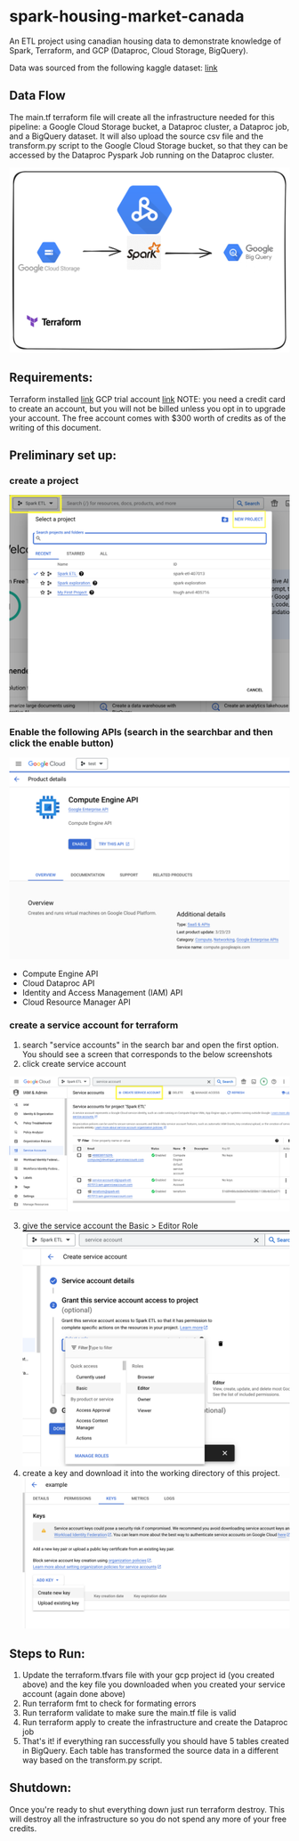 # spark-housing-market-canada

An ETL project using canadian housing data to demonstrate knowledge of Spark, Terraform, and GCP (Dataproc, Cloud Storage, BigQuery).

Data was sourced from the following kaggle dataset: [link](https://www.kaggle.com/datasets/reenapinto/housing-price-and-real-estate-2023)

## Data Flow

The main.tf terraform file will create all the infrastructure needed for this pipeline:  a Google Cloud Storage bucket, a Dataproc cluster, a Dataproc job, and a BigQuery dataset.  It will also upload the source csv file and the transform.py script to the Google Cloud Storage bucket, so that they can be accessed by the Dataproc Pyspark Job running on the Dataproc cluster.

![data flow diagram](https://github.com/Kaizen91/spark-housing-market-canada/blob/main/images/Dataflow.png)

## Requirements:

Terraform installed [link](https://developer.hashicorp.com/terraform/tutorials/gcp-get-started/install-cli)
GCP trial account [link](https://cloud.google.com/free)
NOTE:  you need a credit card to create an account, but you will not be billed unless you opt in to upgrade your account.  The free account comes with $300 worth of credits as of the writing of this document.


## Preliminary set up:

### create a project

![create a project](https://github.com/Kaizen91/spark-housing-market-canada/blob/main/images/GCP-create-new-project.png)

### Enable the following APIs (search in the searchbar and then click the enable button)
![example API enablement](https://github.com/Kaizen91/spark-housing-market-canada/blob/main/images/GCP-enable-api.png)
* Compute Engine API
* Cloud Dataproc API
* Identity and Access Management (IAM) API
* Cloud Resource Manager API

### create a service account for terraform

1. search "service accounts" in the search bar and open the first option.  You should see a screen that corresponds to the below screenshots
2. click create service account

![create service account](https://github.com/Kaizen91/spark-housing-market-canada/blob/main/images/GCP-create-service-account.png)

3. give the service account the Basic > Editor Role
![service account editor role](https://github.com/Kaizen91/spark-housing-market-canada/blob/main/images/GCP-service-account-editor.png)
4. create a key and download it into the working directory of this project.
![create service account key](https://github.com/Kaizen91/spark-housing-market-canada/blob/main/images/GCP-service-account-key.png)

## Steps to Run:

1. Update the terraform.tfvars file with your gcp project id (you created above) and the key file you downloaded when you created your service account (again done above)
2. Run terraform fmt to check for formating errors
3. Run terraform validate to make sure the main.tf file is valid
4. Run terraform apply to create the infrastructure and create the Dataproc job
5. That's it!  if everything ran successfully you should have 5 tables created in BigQuery.  Each table has transformed the source data in a different way based on the transform.py script.

## Shutdown:

Once you're ready to shut everything down just run terraform destroy.  This will destroy all the infrastructure so you do not spend any more of your free credits.
